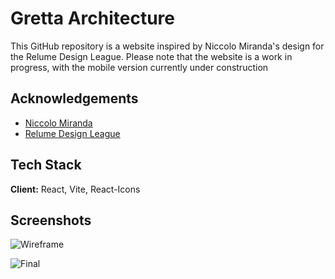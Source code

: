 
# Gretta Architecture
This GitHub repository is a website inspired by Niccolo Miranda's design for the Relume Design League. Please note that the website is a work in progress, with the mobile version currently under construction

 
## Acknowledgements

 - [Niccolo Miranda](https://www.linkedin.com/in/niccolomiranda/)
 - [Relume Design League](https://www.relumedesignleague.com/)


## Tech Stack

**Client:** React, Vite, React-Icons


## Screenshots

![Wireframe](https://i.ibb.co/gRF8zPS/Wireframe-Niccolo.png)

![Final](https://i.ibb.co/ckmtcWL/gerta.png)



